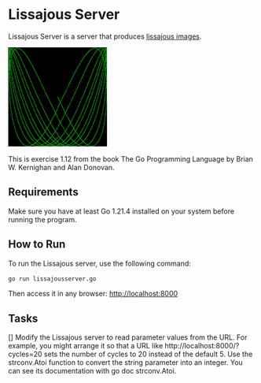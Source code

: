 # Lissajous Server

Lissajous Server is a server that produces [lissajous images](https://en.wikipedia.org/wiki/Lissajous_curve).

![gif example](./lissajous.gif)

This is exercise 1.12 from the book The Go Programming Language by Brian W. Kernighan and Alan Donovan.

## Requirements

Make sure you have at least Go 1.21.4 installed on your system before running the program.

## How to Run

To run the Lissajous server, use the following command:

```bash
go run lissajousserver.go
```

Then access it in any browser: [http://localhost:8000](localhost:8000/)

## Tasks

[] Modify the Lissajous server to read parameter values from the URL. For example, you might arrange it so that a URL like http://localhost:8000/?cycles=20 sets the number of cycles to 20 instead of the default 5. Use the strconv.Atoi function to convert the string parameter into an integer. You can see its documentation with go doc strconv.Atoi.
